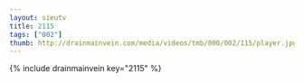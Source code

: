```yaml
--- 
layout: sieutv
title: 2115
tags: ["002"]
thumb: http://drainmainvein.com/media/videos/tmb/000/002/115/player.jpg
---
```

{% include drainmainvein key="2115" %} 
